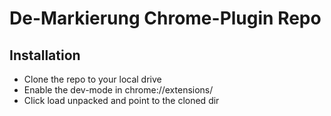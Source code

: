 # De-Markierung Chrome-Plugin Repo

## Installation

- Clone the repo to your local drive
- Enable the dev-mode in chrome://extensions/
- Click load unpacked and point to the cloned dir
